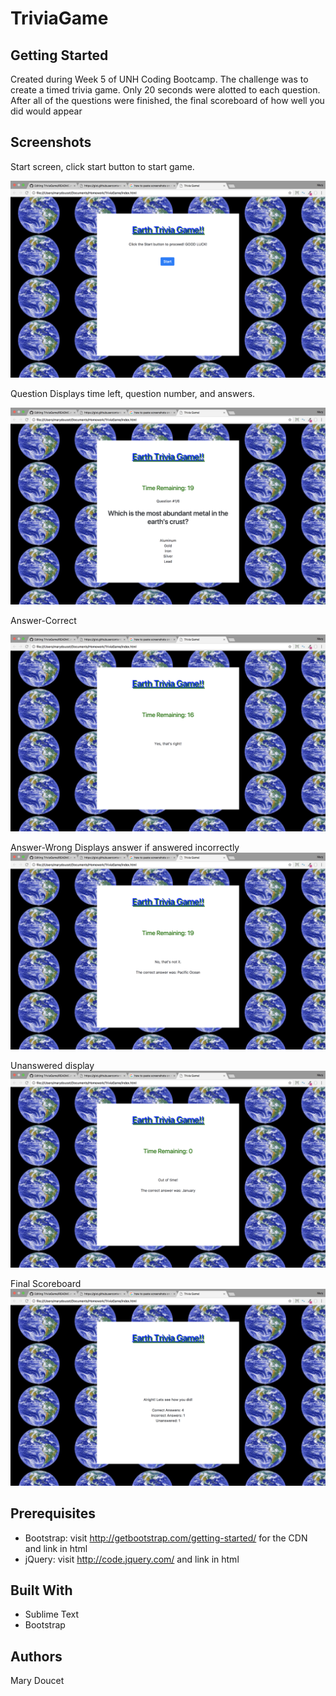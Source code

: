 # TriviaGame


## Getting Started

Created during Week 5 of UNH Coding Bootcamp. The challenge was to create a timed trivia game. Only 20 seconds were alotted to each question. After all of the questions were finished, the final scoreboard of how well you did would appear

## Screenshots

Start screen, click start button to start game.


![](assets/images/startscreen.png)


Question Displays time left, question number, and answers.

![](assets/images/questiondisplay.png)

Answer-Correct

![](assets/images/correctanswer.png)

Answer-Wrong Displays answer if answered incorrectly
![](assets/images/wronganswer.png)

Unanswered display
![](assets/images/unanswered.png)

Final Scoreboard
![](assets/images/scoreboard.png)

## Prerequisites
- Bootstrap: visit http://getbootstrap.com/getting-started/ for the CDN and link in html
- jQuery: visit http://code.jquery.com/ and link in html

## Built With

* Sublime Text
* Bootstrap


## Authors

Mary Doucet 

